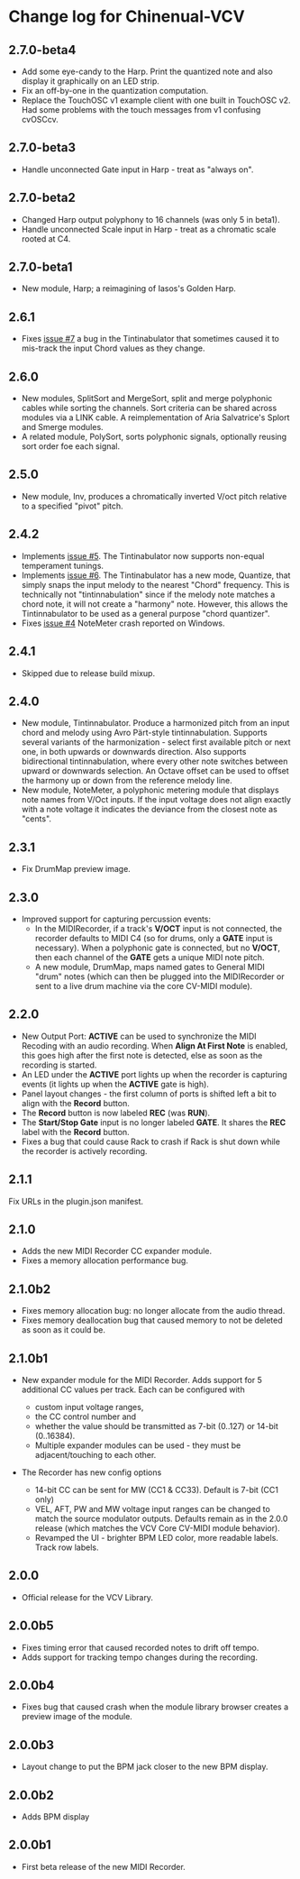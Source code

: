 # Change log for Chinenual-VCV

## 2.7.0-beta4

* Add some eye-candy to the Harp.  Print the quantized note and also display it graphically on an LED strip. 
* Fix an off-by-one in the quantization computation.
* Replace the TouchOSC v1 example client with one built in TouchOSC v2.  Had some problems with the touch messages from v1 confusing cvOSCcv. 

## 2.7.0-beta3

* Handle unconnected Gate input in Harp - treat as "always on".

## 2.7.0-beta2

* Changed Harp output polyphony to 16 channels (was only 5 in beta1).
* Handle unconnected Scale input in Harp - treat as a chromatic scale rooted at C4. 

## 2.7.0-beta1

* New module, Harp; a reimagining of Iasos's Golden Harp.

## 2.6.1

* Fixes [issue #7](https://github.com/chinenual/Chinenual-VCV/issues/7) a bug in the Tintinabulator that sometimes caused it to mis-track the input Chord values as they change.

## 2.6.0

* New modules, SplitSort and MergeSort, split and merge polyphonic cables while sorting the channels.  Sort criteria can be shared across modules via a LINK cable. A reimplementation of Aria Salvatrice's Splort and Smerge modules. 
* A related module, PolySort, sorts polyphonic signals, optionally reusing sort order foe each signal.

## 2.5.0

* New module, Inv, produces a chromatically inverted V/oct pitch relative to a specified "pivot" pitch.

## 2.4.2

* Implements [issue #5](https://github.com/chinenual/Chinenual-VCV/issues/5).
  The Tintinabulator now supports non-equal temperament tunings. 
* Implements [issue #6](https://github.com/chinenual/Chinenual-VCV/issues/6).
  The Tintinabulator has a new mode, Quantize, that simply snaps the
  input melody to the nearest "Chord" frequency.   This is technically
  not "tintinnabulation" since if the melody note matches a chord
  note, it will not create a "harmony" note.  However, this allows the
  Tintinnabulator to be used as a general purpose "chord quantizer".
* Fixes [issue #4](https://github.com/chinenual/Chinenual-VCV/issues/4)
  NoteMeter crash reported on Windows.

## 2.4.1

* Skipped due to release build mixup.

## 2.4.0

* New module, Tintinnabulator.   Produce a harmonized pitch from an
  input chord and melody using Avro Pärt-style tintinnabulation.  Supports
  several variants of the harmonization - select first available pitch
  or next one, in both upwards or downwards direction.  Also supports
  bidirectional tintinnabulation, where every other note switches
  between upward or downwards selection.  An Octave offset can be used
  to offset the harmony up or down from the reference melody line.
* New module, NoteMeter,  a polyphonic metering module that displays note names
 from V/Oct inputs.	If the input voltage does not align exactly with a
 note voltage it indicates the deviance from the closest note as
 "cents". 

## 2.3.1

* Fix DrumMap preview image.

## 2.3.0

* Improved support for capturing percussion events:
  * In the MIDIRecorder, if a track's **V/OCT** input is not connected, the recorder defaults to 
  MIDI C4 (so for drums, only a **GATE** input is necessary). When a polyphonic gate is connected, but no **V/OCT**, then each channel of the **GATE** gets a unique MIDI note pitch.
  * A new module, DrumMap, maps named gates to General MIDI "drum" notes (which can then be plugged into the MIDIRecorder or sent to a live drum machine via the core CV-MIDI module).

## 2.2.0

* New Output Port: **ACTIVE** can be used to synchronize
  the MIDI Recoding with an audio recording.  When **Align At First
  Note** is enabled, this goes high after the first note is
  detected, else as soon as the recording is started.
*  An LED under the **ACTIVE** port lights up when the recorder
   is capturing events (it lights up when the **ACTIVE**
   gate is high).
* Panel layout changes - the first column of ports is shifted left a
  bit to align with the **Record** button.
* The **Record** button is now labeled **REC** (was **RUN**). 
* The **Start/Stop Gate** input is no longer labeled **GATE**. It  shares
  the **REC** label with the **Record** button.
* Fixes a bug that could cause Rack to crash if Rack is shut down 
  while the recorder is actively recording. 

## 2.1.1

Fix URLs in the plugin.json manifest.

## 2.1.0

* Adds the new MIDI Recorder CC expander module.  
* Fixes a memory allocation performance bug.

## 2.1.0b2

* Fixes memory allocation bug: no longer allocate from the audio thread.
* Fixes memory deallocation bug that caused memory to not be deleted
  as soon as it could be. 

## 2.1.0b1

* New expander module for the MIDI Recorder.  Adds support for 5 additional
  CC values per track. Each can be configured with 
  * custom input voltage ranges, 
  * the CC control number and 
  * whether the value should be transmitted as 7-bit (0..127) or 14-bit (0..16384).
  * Multiple expander modules can be used - they must be adjacent/touching to each other.

* The Recorder has new config options 
  * 14-bit CC can be sent for MW (CC1 & CC33). Default is 7-bit (CC1 only)
  * VEL, AFT, PW and MW voltage input ranges can be changed to match
    the source modulator outputs.   Defaults remain as in the 2.0.0
    release (which matches the VCV Core CV-MIDI module behavior).
  * Revamped the UI - brighter BPM LED color, more readable labels. Track row labels.

## 2.0.0

* Official release for the VCV Library.

## 2.0.0b5

* Fixes timing error that caused recorded notes to drift off tempo.  
* Adds support for tracking tempo changes during the recording.

## 2.0.0b4

* Fixes bug that caused crash when the module library browser creates a preview image of the module.

## 2.0.0b3

* Layout change to put the BPM jack closer to the new BPM display. 

## 2.0.0b2

* Adds BPM display

## 2.0.0b1

* First beta release of the new MIDI Recorder.
